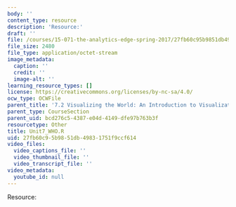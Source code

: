 ```yaml
---
body: ''
content_type: resource
description: 'Resource:'
draft: ''
file: /courses/15-071-the-analytics-edge-spring-2017/27fb60c95b9851db49831751f9ccf614_Unit7_WHO.R
file_size: 2480
file_type: application/octet-stream
image_metadata:
  caption: ''
  credit: ''
  image-alt: ''
learning_resource_types: []
license: https://creativecommons.org/licenses/by-nc-sa/4.0/
ocw_type: OCWFile
parent_title: '7.2 Visualizing the World: An Introduction to Visualization'
parent_type: CourseSection
parent_uid: bcd276c5-4387-e04d-4149-dfe97b763b3f
resourcetype: Other
title: Unit7_WHO.R
uid: 27fb60c9-5b98-51db-4983-1751f9ccf614
video_files:
  video_captions_file: ''
  video_thumbnail_file: ''
  video_transcript_file: ''
video_metadata:
  youtube_id: null
---
```

Resource: